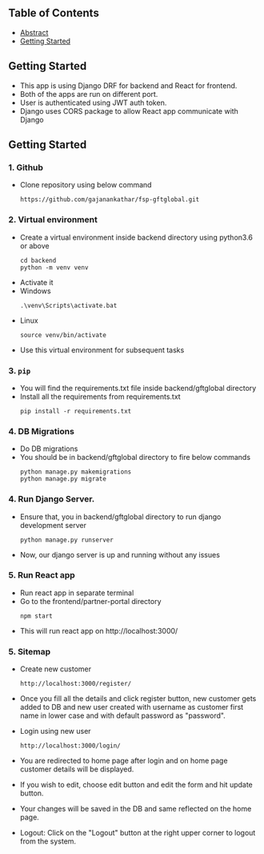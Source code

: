## Table of Contents

  * [Abstract](#abstract)
  * [Getting Started](#getting-started)

## Getting Started

- This app is using Django DRF for backend and React for frontend.
- Both of the apps are run on different port.
- User is authenticated using JWT auth token.
- Django uses CORS package to allow React app communicate with Django

## Getting Started

### 1. Github

- Clone repository using below command

  ```
  https://github.com/gajanankathar/fsp-gftglobal.git
  ```
  
   
### 2. Virtual environment

- Create a virtual environment inside backend directory using python3.6 or above 
  ```
  cd backend
  python -m venv venv
  ```
- Activate it
- Windows
  ```
  .\venv\Scripts\activate.bat
  ```
- Linux
  ```
  source venv/bin/activate
  ```
- Use this virtual environment for subsequent tasks
   
### 3. `pip`

- You will find the requirements.txt file inside backend/gftglobal directory
- Install all the requirements from requirements.txt
  ```
  pip install -r requirements.txt
  ```
  
### 4. DB Migrations

- Do DB migrations
- You should be in backend/gftglobal directory to fire below commands
  ```
  python manage.py makemigrations
  python manage.py migrate
  ```

### 4. Run Django Server.

- Ensure that, you in backend/gftglobal directory to run django development server
  ```
  python manage.py runserver
  ```
- Now, our django server is up and running without any issues

### 5. Run React app 

- Run react app in separate terminal
- Go to the frontend/partner-portal directory 
  ```
  npm start
  ```
- This will run react app on http://localhost:3000/


### 5. Sitemap 

- Create new customer
  ```
  http://localhost:3000/register/
  ```
- Once you fill all the details and click register button, new customer gets added
to DB and new user created with username as customer first name in lower case and 
with default password as "password".

- Login using new user
  ```
  http://localhost:3000/login/
  ```
- You are redirected to home page after login and on home page customer details will be displayed.

- If you wish to edit, choose edit button and edit the form and hit update button.
- Your changes will be saved in the DB and same reflected on the home page.
  
- Logout: Click on the "Logout" button at the right upper corner to logout from the system.
